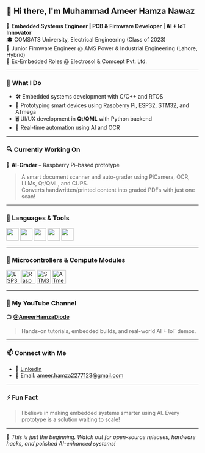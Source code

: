 ## 👋 Hi there, I'm Muhammad Ameer Hamza Nawaz

🚀 **Embedded Systems Engineer | PCB & Firmware Developer | AI + IoT Innovator**  
🎓 COMSATS University, Electrical Engineering (Class of 2023)  
💼 Junior Firmware Engineer @ AMS Power & Industrial Engineering (Lahore, Hybrid)  
🔧 Ex-Embedded Roles @ Electrosol & Comcept Pvt. Ltd.

---

### 🧠 What I Do

- 🛠️ Embedded systems development with C/C++ and RTOS
- 🤖 Prototyping smart devices using Raspberry Pi, ESP32, STM32, and ATmega
- 🖥️ UI/UX development in **Qt/QML** with Python backend
- 🧠 Real-time automation using AI and OCR

---

### 🔍 Currently Working On

📌 **AI-Grader** – Raspberry Pi–based prototype  
> A smart document scanner and auto-grader using PiCamera, OCR, LLMs, Qt/QML, and CUPS.  
> Converts handwritten/printed content into graded PDFs with just one scan!

---

### 🧰 Languages & Tools

<p align="left">
  <img src="https://cdn.jsdelivr.net/gh/devicons/devicon/icons/c/c-original.svg" height="32" />
  <img src="https://cdn.jsdelivr.net/gh/devicons/devicon/icons/cplusplus/cplusplus-original.svg" height="32" />
  <img src="https://cdn.jsdelivr.net/gh/devicons/devicon/icons/python/python-original.svg" height="32" />
  <img src="https://upload.wikimedia.org/wikipedia/commons/0/0b/Qt_logo_2016.svg" height="32" />
  <img src="https://upload.wikimedia.org/wikipedia/commons/6/6a/CUPS_logo.svg" height="32" />
</p>

---

### 🔌 Microcontrollers & Compute Modules

<p align="left">
  <img src="https://i.pinimg.com/originals/b4/a9/f7/b4a9f736f62c24d599f7cb747980ab45.png" height="36" title="ESP32" />
  <img src="https://upload.wikimedia.org/wikipedia/en/thumb/c/cb/Raspberry_Pi_Logo.svg/240px-Raspberry_Pi_Logo.svg.png" height="36" title="Raspberry Pi" />
  <img src="https://companieslogo.com/img/orig/NOD.OL-cab5b4b7.png?t=1720244493" height="36" title="STM32 (STMicroelectronics)" />
  <img src="https://brandslogos.com/wp-content/uploads/thumbs/atmel-logo-vector.svg" height="36" title="ATmega (Atmel)" />
</p>

---

### 🎥 My YouTube Channel

📺 [**@AmeerHamzaDiode**](https://www.youtube.com/@AmeerHamzaDiode)  
> Hands-on tutorials, embedded builds, and real-world AI + IoT demos.

---

### 📫 Connect with Me

- 💼 [LinkedIn](https://www.linkedin.com/in/muhammad-ameer-hamza-nawaz-1231b1229)
- 📧 Email: ameer.hamza2277123@gmail.com

---

### ⚡ Fun Fact

> I believe in making embedded systems smarter using AI. Every prototype is a solution waiting to scale!

---

🎯 *This is just the beginning. Watch out for open-source releases, hardware hacks, and polished AI-enhanced systems!*
